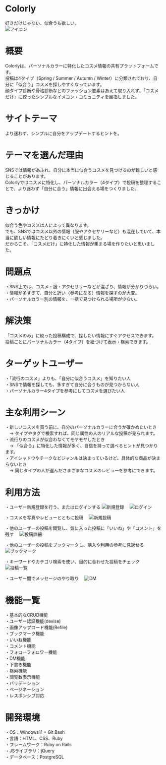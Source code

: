# Colorly
好きだけじゃない、似合うも欲しい。  
![アイコン](public/images/logo.png)

# 概要  
Colorlyは、パーソナルカラーに特化したコスメ情報の共有プラットフォームです。  
投稿は4タイプ（Spring / Summer / Autumn / Winter）に分類されており、自分に「似合う」コスメを探しやすくなっています。  
顔タイプ診断や骨格診断などのファッション要素はあえて取り入れず、「コスメだけ」に絞ったシンプルなイメコン・コミュニティを目指しました。  


# サイトテーマ  
より迷わず、シンプルに自分をアップデートするヒントを。  


# テーマを選んだ理由  
SNSでは情報があふれ、自分に本当に似合うコスメを見つけるのが難しいと感じることがあります。  
Colorlyではコスメに特化し、パーソナルカラー（4タイプ）で投稿を整理することで、より迷わず「自分に合う」情報に出会える場をつくりました。  


# きっかけ  
似合う色やコスメは人によって異なります。  
でも、SNSではコスメ以外の情報（服やアクセサリーなど）も混在していて、本当に欲しい情報にたどり着きにくいと感じました。  
だからこそ、「コスメだけ」に特化した情報が集まる場を作りたいと思いました。  

 
# 問題点  
・SNS上では、コスメ・服・アクセサリーなどが混ざり、情報が分かりづらい。  
・情報が多すぎて、自分と近い（参考になる）情報を探すのが大変。  
・パーソナルカラー別の情報を、一括で見つけられる場所が少ない。  


# 解決策  
「コスメのみ」に絞った投稿構成で、探したい情報にすぐアクセスできます。  
投稿ごとにパーソナルカラー（4タイプ）を紐づけて表示・検索できます。 


# ターゲットユーザー  
・「流行のコスメ」よりも、「自分に似合うコスメ」を知りたい人  
・SNSで情報を探しても、多すぎて自分に合うものが見つからない人  
・パーソナルカラー4タイプを参考にしてコスメを選びたい人  

# 主な利用シーン  
・新しいコスメを買う前に、自分のパーソナルカラーに合うか確かめたいとき  
　→ タイプやタグで検索すれば、同じ属性の人のリアルな投稿が見られます。  
・流行りのコスメが似合わなくてモヤモヤしたとき  
　→ 「似合う」に特化した情報が多く、自信を持って選べるヒントが見つかります。   
・アイシャドウやチークなどジャンルは決まっているけど、具体的な商品が決まらないとき  
　→ 同じタイプの人が選んださまざまなコスメのレビューを参考にできます。　

 # 利用方法  
・ユーザー新規登録を行う、またはログインする
![新規登録](public/images/新規登録.png)　
![ログイン](public/images/ログイン.png)　

・コスメを写真やレビューとともに投稿　
![新規投稿](public/images/新規投稿.png)　

・他のユーザーの投稿を閲覧し、気に入った投稿に「いいね」や「コメント」を残す　
![投稿詳細](public/images/投稿詳細.png)　

・他のユーザーの投稿をブックマークし、購入や利用の参考に見返せる　
![ブックマーク](public/images/ブックマーク.png)　

・キーワードやカテゴリ検索を使い、目的に合わせた投稿をチェック　
![投稿一覧](public/images/投稿一覧.png)　

・ユーザー間でメッセージのやり取り　
![DM](public/images/DM.png)　

 
 # 機能一覧  
・基本的なCRUD機能  
・ユーザー認証機能(devise)  
・画像アップロード機能(Refile)  
・ブックマーク機能  
・いいね機能  
・コメント機能  
・フォローフォロワー機能  
・DM機能  
・下書き機能  
・検索機能  
・閲覧数表示機能  
・バリデーション  
・ページネーション  
・レスポンシブ対応  

 
 # 開発環境 
 ・OS：Windows11 + Git Bash  
 ・言語：HTML、CSS、Ruby  
 ・フレームワーク：Ruby on Rails  
 ・JSライブラリ：jQuery  
 ・データベース：PostgreSQL  

